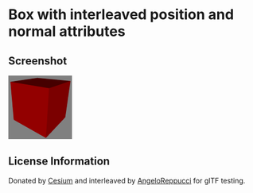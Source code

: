 # Box with interleaved position and normal attributes
## Screenshot

![screenshot](screenshot/screenshot.png)

## License Information

Donated by [Cesium](http://cesiumjs.org/) and interleaved by [AngeloReppucci](https://github.com/AngeloReppucci) for glTF testing.